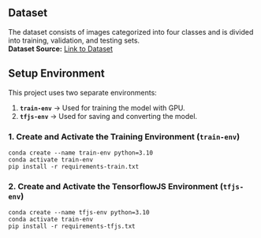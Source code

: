 ## Dataset
The dataset consists of images categorized into four classes and is divided into training, validation, and testing sets.  
**Dataset Source:** [Link to Dataset](https://universe.roboflow.com/roboflow-universe-projects/banana-ripeness-classification/dataset/4)  

## Setup Environment

This project uses two separate environments:
1. **`train-env`** → Used for training the model with GPU.
2. **`tfjs-env`** → Used for saving and converting the model.

### **1. Create and Activate the Training Environment (`train-env`)**
```
conda create --name train-env python=3.10
conda activate train-env
pip install -r requirements-train.txt
```
### **2. Create and Activate the TensorflowJS Environment (`tfjs-env`)**
```
conda create --name tfjs-env python=3.10
conda activate train-env
pip install -r requirements-tfjs.txt
```
